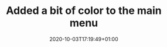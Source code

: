 ---
title: "Added a bit of color to the main menu"
date: 2020-10-03T17:19:49+01:00
published: true
fill: "1080x608 Center"
---